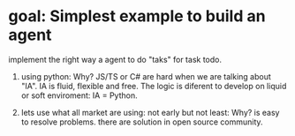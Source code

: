 # goal: Simplest example to build an agent


implement the right way a agent to do "taks" for task todo.

1) using python: Why? JS/TS or C# are hard when we are talking about "IA". IA is fluid, flexible and free. The logic is diferent to develop on liquid or soft enviroment: IA = Python.

2) lets use what all market are using: not early but not least: Why? is easy to resolve problems. there are solution in open source community.